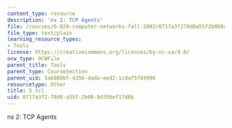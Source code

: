 ```yaml
---
content_type: resource
description: 'ns 2: TCP Agents'
file: /courses/6-829-computer-networks-fall-2002/8717a3f278d0a55f2b008d356ef17d6b_5.tcl
file_type: text/plain
learning_resource_types:
- Tools
license: https://creativecommons.org/licenses/by-nc-sa/4.0/
ocw_type: OCWFile
parent_title: Tools
parent_type: CourseSection
parent_uid: 5ab800bf-4356-dada-eed2-1cdaf5f84996
resourcetype: Other
title: 5.tcl
uid: 8717a3f2-78d0-a55f-2b00-8d356ef17d6b
---
```

ns 2: TCP Agents